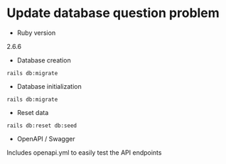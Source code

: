 # Update database question problem

* Ruby version

2.6.6

* Database creation

`rails db:migrate`

* Database initialization

`rails db:migrate`

* Reset data

`rails db:reset db:seed`

* OpenAPI / Swagger

Includes openapi.yml to easily test the API endpoints